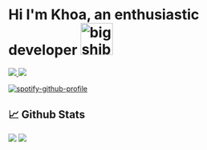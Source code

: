 # Hi I'm Khoa, an enthusiastic developer <img src="https://cdn3.emoji.gg/emojis/7087-bigshibaspin.gif" width="64px" height="64px" alt="bigshibaspin">

<a href=https://www.linkedin.com/in/cong-khoa-huynh-827977187/> <img src="https://img.shields.io/badge/-LinkedIn-0e76a8?style=plastic&logo=linkedIn"> </a> <img src="https://img.shields.io/badge/Profile%20views%20-1%2C699-blue">

[![spotify-github-profile](https://spotify-github-profile.vercel.app/api/view?uid=21qav3rftvrqw42wh5c2pz63q&cover_image=true&theme=novatorem&show_offline=false&background_color=121212&bar_color=2ca928&bar_color_cover=false)](https://github.com/kittinan/spotify-github-profile)

## 📈 Github Stats

<img src="https://github-readme-stats.vercel.app/api?username=inferno332&theme=radical&show_icons=true&count_private=true">

<img src="https://github-readme-stats.vercel.app/api/top-langs/?username=inferno332&theme=radical&layout=compact&langs_count=5">
